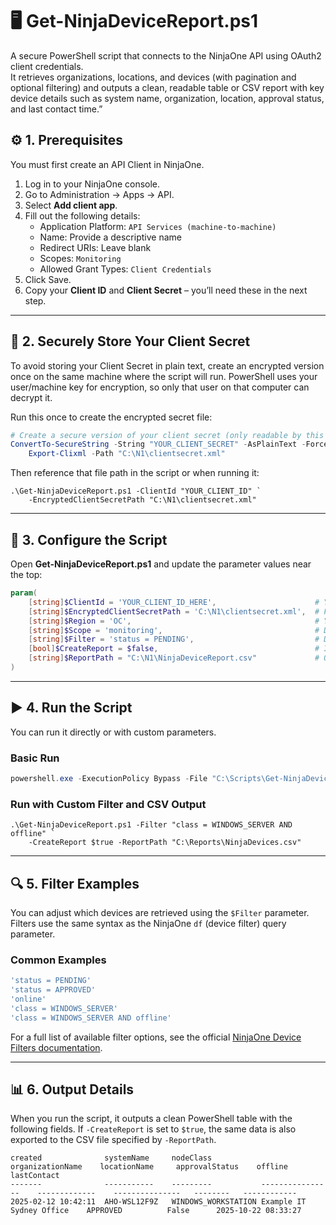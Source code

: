# 🖥️ Get-NinjaDeviceReport.ps1

A secure PowerShell script that connects to the NinjaOne API using OAuth2 client credentials.  
It retrieves organizations, locations, and devices (with pagination and optional filtering) and outputs a clean, readable table or CSV report with key device details such as system name, organization, location, approval status, and last contact time.”

## ⚙️ 1. Prerequisites

You must first create an API Client in NinjaOne.

1. Log in to your NinjaOne console.  
2. Go to Administration → Apps → API.  
3. Select **Add client app**.  
4. Fill out the following details:  
   - Application Platform: `API Services (machine-to-machine)`
   - Name: Provide a descriptive name 
   - Redirect URIs: Leave blank  
   - Scopes: `Monitoring`  
   - Allowed Grant Types: `Client Credentials`  
5. Click Save.  
6. Copy your **Client ID** and **Client Secret** – you’ll need these in the next step.
---
## 🔐 2. Securely Store Your Client Secret

To avoid storing your Client Secret in plain text, create an encrypted version once on the same machine where the script will run. PowerShell uses your user/machine key for encryption, so only that user on that computer can decrypt it.

Run this once to create the encrypted secret file:

```powershell
# Create a secure version of your client secret (only readable by this user)
ConvertTo-SecureString -String "YOUR_CLIENT_SECRET" -AsPlainText -Force |
    Export-Clixml -Path "C:\N1\clientsecret.xml"
```
Then reference that file path in the script or when running it:
```
.\Get-NinjaDeviceReport.ps1 -ClientId "YOUR_CLIENT_ID" `
    -EncryptedClientSecretPath "C:\N1\clientsecret.xml"
```
---
## 🧩 3. Configure the Script

Open **Get-NinjaDeviceReport.ps1** and update the parameter values near the top:

```powershell
param(
    [string]$ClientId = 'YOUR_CLIENT_ID_HERE',                     	# Your NinjaOne API Client ID (from Administration > Apps > API)
    [string]$EncryptedClientSecretPath = 'C:\N1\clientsecret.xml', 	# Full path to your encrypted client secret (.xml) file (see setup notes above)
    [string]$Region = 'OC',                                        	# Your NinjaOne region (e.g. OC, US2, EU, CA, APP, FED)
    [string]$Scope = 'monitoring',                                 	# Default OAuth2 scope for NinjaOne API
    [string]$Filter = 'status = PENDING',					        # Device filter (see API docs for examples)
    [bool]$CreateReport = $false,                                  	# If true, export results to CSV
    [string]$ReportPath = "C:\N1\NinjaDeviceReport.csv"            	# Output CSV path (used only if -CreateReport is true)
)
```
---
## ▶️ 4. Run the Script

You can run it directly or with custom parameters.

### Basic Run

```powershell
powershell.exe -ExecutionPolicy Bypass -File "C:\Scripts\Get-NinjaDeviceReport.ps1"
```
### Run with Custom Filter and CSV Output
```
.\Get-NinjaDeviceReport.ps1 -Filter "class = WINDOWS_SERVER AND offline" `
    -CreateReport $true -ReportPath "C:\Reports\NinjaDevices.csv"
```
---
## 🔍 5. Filter Examples

You can adjust which devices are retrieved using the `$Filter` parameter.  
Filters use the same syntax as the NinjaOne `df` (device filter) query parameter.

### Common Examples

```powershell
'status = PENDING'
'status = APPROVED'
'online'
'class = WINDOWS_SERVER'
'class = WINDOWS_SERVER AND offline'
```
For a full list of available filter options, see the official [NinjaOne Device Filters documentation](https://app.ninjarmm.com/apidocs-beta/core-resources/articles/devices/device-filters).

---
## 📊 6. Output Details

When you run the script, it outputs a clean PowerShell table with the following fields. If `-CreateReport` is set to `$true`, the same data is also exported to the CSV file specified by `-ReportPath`.

```text
created              systemName     nodeClass           organizationName    locationName     approvalStatus    offline    lastContact
-------              -----------    ---------           ----------------    -------------    ---------------   --------   ------------
2025-02-12 10:42:11  AHO-WSL12F9Z   WINDOWS_WORKSTATION Example IT          Sydney Office    APPROVED          False      2025-10-22 08:33:27

